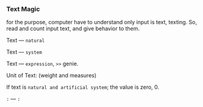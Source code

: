 ### Text Magic
for the purpose, computer have to understand only input is text, texting. So, read and count input text, and give behavior to them.

Text — `natural`

Text — `system`

Text — `expression`, `>>` genie.

Unit of Text: (weight and measures)

If text is `natural and artificial system`; the value is zero, 0.

`:` — `:`
